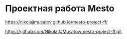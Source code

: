 # Проектная работа Mesto

https://nikolajjmusatov.github.io/mesto-project-ff/

https://github.com/NikolaJJMusatov/mesto-project-ff.git
